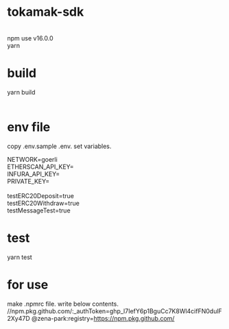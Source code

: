 # tokamak-sdk

<br/>
npm use v16.0.0<br/>
yarn
<br/>

# build
yarn build<br/>
<br/>

# env file
copy .env.sample .env.
set variables.

NETWORK=goerli<br/>
ETHERSCAN_API_KEY=<br/>
INFURA_API_KEY=<br/>
PRIVATE_KEY=<br/>
<br/>
testERC20Deposit=true<br/>
testERC20Withdraw=true<br/>
testMessageTest=true<br/>

# test
yarn test

# for use

make .npmrc file.
write below contents.
//npm.pkg.github.com/:_authToken=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
@zena-park:registry=https://npm.pkg.github.com/
